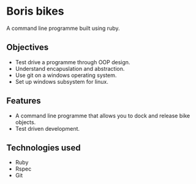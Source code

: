# Boris bikes

A command line programme built using ruby.

## Objectives

- Test drive a programme through OOP design.
- Understand encapuslation and abstraction.
- Use git on a windows operating system.
- Set up windows subsystem for linux.

## Features

- A command line programme that allows you to dock and release bike objects.
- Test driven development.

## Technologies used

- Ruby
- Rspec
- Git


